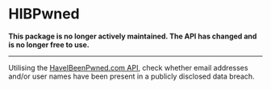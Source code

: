 # HIBPwned

**This package is no longer actively maintained. The API has changed and is no longer free to use.**

----

Utilising the [HaveIBeenPwned.com API](https://haveibeenpwned.com/API/v2), check whether email addresses and/or user names have been present in a publicly disclosed data breach.


